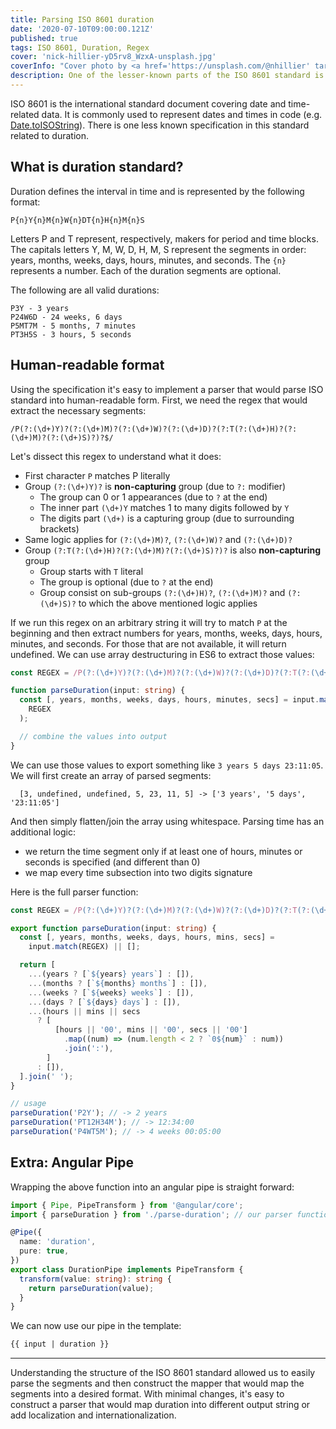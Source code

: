 ```yaml
---
title: Parsing ISO 8601 duration
date: '2020-07-10T09:00:00.121Z'
published: true
tags: ISO 8601, Duration, Regex
cover: 'nick-hillier-yD5rv8_WzxA-unsplash.jpg'
coverInfo: "Cover photo by <a href='https://unsplash.com/@nhillier' target='_blank'>Nick Hillier</a> on Unsplash"
description: One of the lesser-known parts of the ISO 8601 standard is the duration specification. In this post we will learn how to parse it and construct a simple Angular pipe for template automation.
---
```


ISO 8601 is the international standard document covering date and time-related data. It is commonly used
to represent dates and times in code
(e.g. [Date.toISOString](https://developer.mozilla.org/en-US/docs/Web/JavaScript/Reference/Global_Objects/Date/toISOString)). There is one less known specification in this standard related to duration.

## What is duration standard?

Duration defines the interval in time and is represented by the following format:

```
P{n}Y{n}M{n}W{n}DT{n}H{n}M{n}S
```

Letters P and T represent, respectively, makers for period and time blocks. The capitals letters Y, M, W, D, H, M, S represent the segments in order:
years, months, weeks, days, hours, minutes, and seconds. The `{n}` represents a number. Each of the duration
segments are optional.

The following are all valid durations:

```
P3Y - 3 years
P24W6D - 24 weeks, 6 days
P5MT7M - 5 months, 7 minutes
PT3H5S - 3 hours, 5 seconds
```

## Human-readable format

Using the specification it's easy to implement a parser that would parse ISO standard into human-readable form.
First, we need the regex that would extract the necessary segments:

```jsregexp
/P(?:(\d+)Y)?(?:(\d+)M)?(?:(\d+)W)?(?:(\d+)D)?(?:T(?:(\d+)H)?(?:(\d+)M)?(?:(\d+)S)?)?$/
```

Let's dissect this regex to understand what it does:

- First character `P` matches P literally
- Group `(?:(\d+)Y)?` is **non-capturing** group (due to `?:` modifier)
  - The group can 0 or 1 appearances (due to `?` at the end)
  - The inner part `(\d+)Y` matches 1 to many digits followed by `Y`
  - The digits part `(\d+)` is a capturing group (due to surrounding brackets)
- Same logic applies for `(?:(\d+)M)?`, `(?:(\d+)W)?` and `(?:(\d+)D)?`
- Group `(?:T(?:(\d+)H)?(?:(\d+)M)?(?:(\d+)S)?)?` is also **non-capturing** group
  - Group starts with `T` literal
  - The group is optional (due to `?` at the end)
  - Group consist on sub-groups `(?:(\d+)H)?`, `(?:(\d+)M)?` and `(?:(\d+)S)?` to which the above mentioned logic applies

If we run this regex on an arbitrary string it will try to match `P` at the beginning and then extract numbers for
years, months, weeks, days, hours, minutes, and seconds. For those that are not available, it will return undefined.
We can use array destructuring in ES6 to extract those values:

```typescript
const REGEX = /P(?:(\d+)Y)?(?:(\d+)M)?(?:(\d+)W)?(?:(\d+)D)?(?:T(?:(\d+)H)?(?:(\d+)M)?(?:(\d+)S)?)?$/;

function parseDuration(input: string) {
  const [, years, months, weeks, days, hours, minutes, secs] = input.match(
    REGEX
  );

  // combine the values into output
}
```

We can use those values to export something like `3 years 5 days 23:11:05`. We will first
create an array of parsed segments:

```
  [3, undefined, undefined, 5, 23, 11, 5] -> ['3 years', '5 days', '23:11:05']
```

And then simply flatten/join the array using whitespace. Parsing time has an additional logic:

- we return the time segment only if at least one of hours, minutes or seconds is specified (and different than 0)
- we map every time subsection into two digits signature

Here is the full parser function:

```typescript
const REGEX = /P(?:(\d+)Y)?(?:(\d+)M)?(?:(\d+)W)?(?:(\d+)D)?(?:T(?:(\d+)H)?(?:(\d+)M)?(?:(\d+)S)?)?$/;

export function parseDuration(input: string) {
  const [, years, months, weeks, days, hours, mins, secs] =
    input.match(REGEX) || [];

  return [
    ...(years ? [`${years} years`] : []),
    ...(months ? [`${months} months`] : []),
    ...(weeks ? [`${weeks} weeks`] : []),
    ...(days ? [`${days} days`] : []),
    ...(hours || mins || secs
      ? [
          [hours || '00', mins || '00', secs || '00']
            .map((num) => (num.length < 2 ? `0${num}` : num))
            .join(':'),
        ]
      : []),
  ].join(' ');
}

// usage
parseDuration('P2Y'); // -> 2 years
parseDuration('PT12H34M'); // -> 12:34:00
parseDuration('P4WT5M'); // -> 4 weeks 00:05:00
```

## Extra: Angular Pipe

Wrapping the above function into an angular pipe is straight forward:

```typescript
import { Pipe, PipeTransform } from '@angular/core';
import { parseDuration } from './parse-duration'; // our parser function

@Pipe({
  name: 'duration',
  pure: true,
})
export class DurationPipe implements PipeTransform {
  transform(value: string): string {
    return parseDuration(value);
  }
}
```

We can now use our pipe in the template:

```html
{{ input | duration }}
```

---

Understanding the structure of the ISO 8601 standard allowed us to easily parse the segments and then construct the
mapper that would map the segments into a desired format. With minimal changes, it's easy to construct
a parser that would map duration into different output string or add localization and internationalization.
